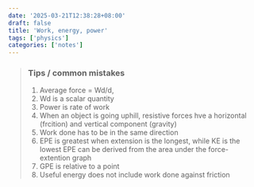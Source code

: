 ```yaml
---
date: '2025-03-21T12:38:28+08:00'
draft: false
title: 'Work, energy, power'
tags: ['physics']
categories: ['notes']
---
```


> ### Tips / common mistakes
> 1. Average force = Wd/d, 
> 2. Wd is a scalar quantity
> 3. Power is rate of work
> 4. When an object is going uphill, resistive forces hve a horizontal (frcition) and vertical component (gravity)
> 5. Work done has to be in the same direction
> 6. EPE is greatest when extension is the longest, while KE is the lowest
> EPE can be derived from the area under the force-extention graph
> 7. GPE is relative to a point
> 8. Useful energy does not include work done against friction
